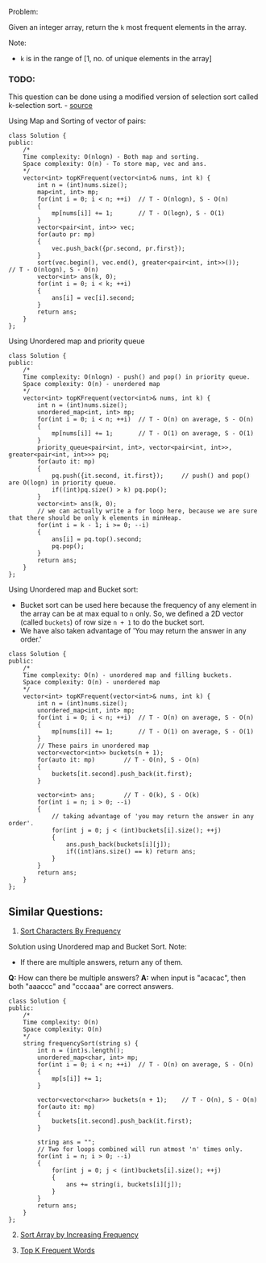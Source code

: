 Problem:

Given an integer array, return the `k` most frequent elements in the array.

Note:
* `k` is in the range of [1, no. of unique elements in the array]

### TODO: 
This question can be done using a modified version of selection sort called k-selection sort. - [source](https://leetcode.com/problems/top-k-frequent-elements/solutions/81631/3-ways-to-solve-this-problem/?orderBy=most_votes)

Using Map and Sorting of vector of pairs:
```
class Solution {
public:
    /*
    Time complexity: O(nlogn) - Both map and sorting.
    Space complexity: O(n) - To store map, vec and ans.
    */
    vector<int> topKFrequent(vector<int>& nums, int k) {
        int n = (int)nums.size();
        map<int, int> mp;
        for(int i = 0; i < n; ++i)  // T - O(nlogn), S - O(n)
        {
            mp[nums[i]] += 1;       // T - O(logn), S - O(1)
        }
        vector<pair<int, int>> vec;
        for(auto pr: mp)
        {
            vec.push_back({pr.second, pr.first});
        }
        sort(vec.begin(), vec.end(), greater<pair<int, int>>());       // T - O(nlogn), S - O(n)
        vector<int> ans(k, 0);
        for(int i = 0; i < k; ++i)
        {
            ans[i] = vec[i].second;
        }
        return ans;
    }
};
```

Using Unordered map and priority queue
```
class Solution {
public:
    /*
    Time complexity: O(nlogn) - push() and pop() in priority queue.
    Space complexity: O(n) - unordered map
    */
    vector<int> topKFrequent(vector<int>& nums, int k) {
        int n = (int)nums.size();
        unordered_map<int, int> mp;
        for(int i = 0; i < n; ++i)  // T - O(n) on average, S - O(n)
        {
            mp[nums[i]] += 1;       // T - O(1) on average, S - O(1)
        }
        priority_queue<pair<int, int>, vector<pair<int, int>>, greater<pair<int, int>>> pq;
        for(auto it: mp)
        {
            pq.push({it.second, it.first});     // push() and pop() are O(logn) in priority queue.
            if((int)pq.size() > k) pq.pop();
        }
        vector<int> ans(k, 0);
        // we can actually write a for loop here, because we are sure that there should be only k elements in minHeap.
        for(int i = k - 1; i >= 0; --i)
        {
            ans[i] = pq.top().second;
            pq.pop();
        }
        return ans;
    }
};
```

Using Unordered map and Bucket sort:
* Bucket sort can be used here because the frequency of any element in the array can be at max equal to `n` only. So, we defined a 2D vector (called `buckets`) of row size `n + 1` to do the bucket sort.
* We have also taken advantage of 'You may return the answer in any order.'
```
class Solution {
public:
    /*
    Time complexity: O(n) - unordered map and filling buckets.
    Space complexity: O(n) - unordered map
    */
    vector<int> topKFrequent(vector<int>& nums, int k) {
        int n = (int)nums.size();
        unordered_map<int, int> mp;
        for(int i = 0; i < n; ++i)  // T - O(n) on average, S - O(n)
        {
            mp[nums[i]] += 1;       // T - O(1) on average, S - O(1)
        }
        // These pairs in unordered map
        vector<vector<int>> buckets(n + 1);
        for(auto it: mp)        // T - O(n), S - O(n)
        {
            buckets[it.second].push_back(it.first);
        }

        vector<int> ans;        // T - O(k), S - O(k)
        for(int i = n; i > 0; --i)
        {
            // taking advantage of 'you may return the answer in any order'.
            for(int j = 0; j < (int)buckets[i].size(); ++j)
            {
                ans.push_back(buckets[i][j]);
                if((int)ans.size() == k) return ans;
            }
        }
        return ans;
    }
};
```

## Similar Questions:
1. [Sort Characters By Frequency](https://leetcode.com/problems/sort-characters-by-frequency/description/)

Solution using Unordered map and Bucket Sort.
Note: 
* If there are multiple answers, return any of them.

**Q:** How can there be multiple answers?
**A:** when input is "acacac", then both "aaaccc" and "cccaaa" are correct answers.
```
class Solution {
public:
    /*
    Time complexity: O(n)
    Space complexity: O(n)
    */
    string frequencySort(string s) {
        int n = (int)s.length();
        unordered_map<char, int> mp;
        for(int i = 0; i < n; ++i)  // T - O(n) on average, S - O(n)
        {
            mp[s[i]] += 1;
        }
        
        vector<vector<char>> buckets(n + 1);    // T - O(n), S - O(n)
        for(auto it: mp)
        {
            buckets[it.second].push_back(it.first);
        }

        string ans = "";
        // Two for loops combined will run atmost 'n' times only.
        for(int i = n; i > 0; --i)
        {
            for(int j = 0; j < (int)buckets[i].size(); ++j)
            {
                ans += string(i, buckets[i][j]);
            }
        }
        return ans;
    }
};
```

2. [Sort Array by Increasing Frequency](https://leetcode.com/problems/sort-array-by-increasing-frequency/description/)

3. [Top K Frequent Words](https://leetcode.com/problems/top-k-frequent-words/)
